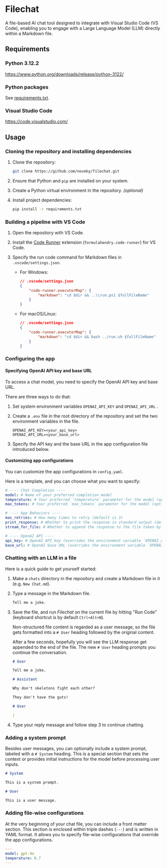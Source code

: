 # Filechat

A file-based AI chat tool designed to integrate with Visual Studio Code (VS Code), enabling you to engage with a Large Language Model (LLM) directly within a Markdown file.

## Requirements

### Python 3.12.2

https://www.python.org/downloads/release/python-3122/

### Python packages

See [requirements.txt](requirements.txt).

### Visual Studio Code

https://code.visualstudio.com/

## Usage

### Cloning the repository and installing dependencies

1.  Clone the repository:

    ```sh
    git clone https://github.com/noveky/filechat.git
    ```

2.  Ensure that Python and `pip` are installed on your system.
3.  Create a Python virtual environment in the repository. _(optional)_
4.  Install project dependencies:

    ```sh
    pip install -r requirements.txt
    ```

### Building a pipeline with VS Code

1.  Open the repository with VS Code.

2.  Install the [Code Runner](https://marketplace.visualstudio.com/items?itemName=formulahendry.code-runner) extension (`formulahendry.code-runner`) for VS Code.

3.  Specify the run code command for Markdown files in `.vscode/settings.json`.

    -   For Windows:

        ```json
        // .vscode/settings.json
        {
            "code-runner.executorMap": {
                "markdown": "cd $dir && ..\\run.ps1 $fullFileName"
            }
        }
        ```

    -   For macOS/Linux:

        ```json
        // .vscode/settings.json
        {
            "code-runner.executorMap": {
                "markdown": "cd $dir && bash ../run.sh $fullFileName"
            }
        }
        ```

### Configuring the app

#### Specifying OpenAI API key and base URL

To access a chat model, you need to specify the OpenAI API key and base URL.

There are three ways to do that:

1.  Set system environment variables `OPENAI_API_KEY` and `OPENAI_API_URL` .
2.  Create a `.env` file in the root directory of the repository and set the two environment variables in the file.

    ```env
    OPENAI_API_KEY=<your_api_key>
    OPENAI_API_URL=<your_base_url>
    ```

3.  Specify the API key and the base URL in the app configuration file introduced below.

#### Customizing app configurations

You can customize the app configurations in `config.yaml`.

Here is a template, and you can choose what you want to specify:

```yaml
# ---- Chat Completion ----
model: # Name of your preferred completion model
temperature: # Your preferred `temperature` parameter for the model (optional)
max_tokens: # Your preferred `max_tokens` parameter for the model (optional)

# ---- App Behaviors ----
max_retries: # How many times to retry (default is 3)
print_response: # Whether to print the response in standard output (default is true)
stream_for_file: # Whether to append the response to the file token by token or as a whole (default is true)

# ---- OpenAI API ----
api_key: # OpenAI API key (overrides the environment variable `OPENAI_API_KEY` if specified)
base_url: # OpenAI base URL (overrides the environment variable `OPENAI_API_URL` if specified)
```

### Chatting with an LLM in a file

Here is a quick guide to get yourself started:

1.  Make a `chats` directory in the repository and create a Markdown file in it (e.g. `New Chat.md`).
2.  Type a message in the Markdown file.

    ```markdown
    Tell me a joke.
    ```

3.  Save the file, and run _Filechat_ on the current file by hitting "Run Code" (keyboard shortcut is by default `Ctrl+Alt+N`).

    Non-structured file content is regarded as a user message, so the file gets formatted into a `# User` heading followed by the original content.

    After a few seconds, hopefully you will see the LLM response get appended to the end of the file. The new `# User` heading prompts you continue the conversation.

    ```markdown
    # User

    Tell me a joke.

    # Assistant

    Why don't skeletons fight each other?

    They don't have the guts!

    # User

    |
    ```

4.  Type your reply message and follow step 3 to continue chatting.

### Adding a system prompt

Besides user messages, you can optionally include a system prompt, labeled with a `# System` heading. This is a special section that sets the context or provides initial instructions for the model before processing user inputs.

```markdown
# System

This is a system prompt.

# User

This is a user message.
```

### Adding file-wise configurations

At the very beginning of your chat file, you can include a front matter section. This section is enclosed within triple dashes (`---`) and is written in YAML format. It allows you to specify file-wise configurations that override the app configurations.

```yaml
---
model: gpt-4o
temperature: 0.7
---
```
